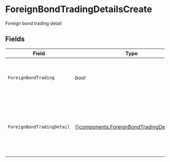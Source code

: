 # ForeignBondTradingDetailsCreate

Foreign bond trading detail


## Fields

| Field                                                                                                    | Type                                                                                                     | Required                                                                                                 | Description                                                                                              | Example                                                                                                  |
| -------------------------------------------------------------------------------------------------------- | -------------------------------------------------------------------------------------------------------- | -------------------------------------------------------------------------------------------------------- | -------------------------------------------------------------------------------------------------------- | -------------------------------------------------------------------------------------------------------- |
| `ForeignBondTrading`                                                                                     | *bool*                                                                                                   | :heavy_check_mark:                                                                                       | Does the account anticipate trading in foreign bonds                                                     | true                                                                                                     |
| `ForeignBondTradingDetail`                                                                               | [][components.ForeignBondTradingDetailCreate](../../models/components/foreignbondtradingdetailcreate.md) | :heavy_minus_sign:                                                                                       | The foreign bond trading countries details. If yes, than please provide details                          |                                                                                                          |